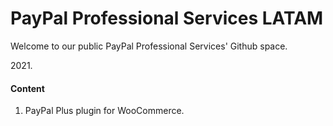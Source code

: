 # PayPal Professional Services LATAM

Welcome to our public PayPal Professional Services' Github space.

2021\.


#### Content

1. PayPal Plus plugin for WooCommerce.